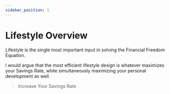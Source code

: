 ```yaml
---
sidebar_position: 1
---
```


# Lifestyle Overview

Lifestyle is the single most important input in solving the Financial Freedom Equation.

I would argue that the most efficient lifestyle design is whatever maximizes your Savings Rate, while simultaneously maximizing your personal development as well.

>Increase Your Savings Rate